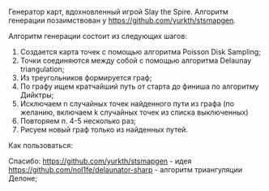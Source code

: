 Генератор карт, вдохновленный игрой Slay the Spire.
Алгоритм генерации позаимствован у https://github.com/yurkth/stsmapgen. 

Алгоритм генерации состоит из следующих шагов:
1. Создается карта точек с помощью алгоритма Poisson Disk Sampling;
2. Точки соединяются между собой с помощью алгоритма Delaunay triangulation;
3. Из треугольников формируется граф;
4. По графу ищем кратчайший путь от старта до финиша по алгоритму Дийктры;
5. Исключаем n случайных точек найденного пути из графа (по желанию, включаем k случайных точек из списка выключенных)
6. Повторяем п. 4-5 несколько раз;
7. Рисуем новый граф только из найденных путей.
 
Как пользоваться:
 
 
Спасибо:
https://github.com/yurkth/stsmapgen - идея 
https://github.com/nol1fe/delaunator-sharp - алгоритм триангуляции Делоне;

